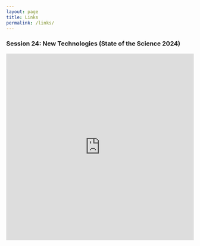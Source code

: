 ```yaml
---
layout: page
title: Links
permalink: /links/
---
```



### Session 24: New Technologies (State of the Science 2024)
<iframe width="100%" height="500" src="https://www.youtube.com/embed/266Ncq8RjG4?si=_G7ccr5JA7E1En8l&amp;start=1917" title="YouTube video player" frameborder="0" allow="accelerometer; autoplay; clipboard-write; encrypted-media; gyroscope; picture-in-picture; web-share" referrerpolicy="strict-origin-when-cross-origin" allowfullscreen></iframe>